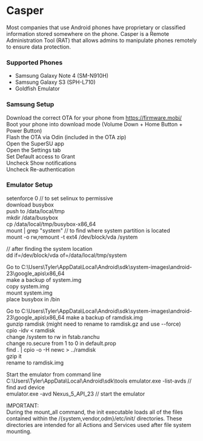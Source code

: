 # Casper

Most companies that use Android phones have proprietary or classified information
stored somewhere on the phone. Casper is a Remote Administration Tool (RAT) that allows
admins to manipulate phones remotely to ensure data protection.

### Supported Phones
* Samsung Galaxy Note 4 (SM-N910H)
* Samsung Galaxy S3 (SPH-L710)
* Goldfish Emulator

### Samsung Setup
Download the correct OTA for your phone from https://firmware.mobi/  
Boot your phone into download mode (Volume Down + Home Button + Power Button)  
Flash the OTA via Odin (included in the OTA zip)  
Open the SuperSU app  
Open the Settings tab  
Set Default access to Grant  
Uncheck Show notifications  
Uncheck Re-authentication  
  
### Emulator Setup
setenforce 0 // to set selinux to permissive  
download busybox  
push to /data/local/tmp  
mkdir /data/busybox  
cp /data/local/tmp/busybox-x86_64  
mount | grep "system" // to find where system partition is located  
mount -o rw,remount -t ext4 /dev/block/vda /system  
  
// after finding the system location  
dd if=/dev/block/vda of=/data/local/tmp/system  
  
Go to C:\Users\Tyler\AppData\Local\Android\sdk\system-images\android-23\google_apis\x86_64  
make a backup of system.img  
copy system.img  
mount system.img  
place busybox in /bin  
  
Go to C:\Users\Tyler\AppData\Local\Android\sdk\system-images\android-23\google_apis\x86_64
make a backup of ramdisk.img  
gunzip ramdisk (might need to rename to ramdisk.gz and use --force)  
cpio -idv < ramdisk  
change /system to rw in fstab.ranchu  
change ro.secure from 1 to 0 in default.prop  
find . | cpio -o -H newc > ../ramdisk  
gzip it  
rename to ramdisk.img  
  
Start the emulator from command line C:\Users\Tyler\AppData\Local\Android\sdk\tools
emulator.exe -list-avds // find avd device  
emulator.exe -avd Nexus_5_API_23 // start the emulator  
  
IMPORTANT:  
During the mount_all command, the init executable loads all of the files
contained within the /{system,vendor,odm}/etc/init/ directories. These
directories are intended for all Actions and Services used after file system
mounting.  
